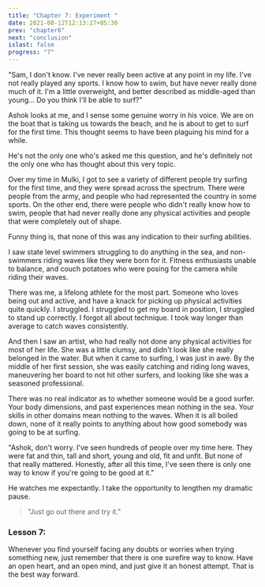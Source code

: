 ```yaml
---
title: "Chapter 7: Experiment "
date: 2021-08-12T12:13:27+05:30
prev: "chapter6"
next: "conclusion"
islast: false
progress: "7"
---
```


"Sam, I don't know. I've never really been active at any point in my
life. I've not really played any sports. I know how to swim, but have
never really done much of it. I'm a little overweight, and better
described as middle-aged than young... Do you think I'll be able
to surf?"

Ashok looks at me, and I sense some genuine worry in his voice. We
are on the boat that is taking us towards the beach, and he is about to
get to surf for the first time. This thought
seems to have been plaguing his mind for a while.

He's not the only one who's asked me this question, and he's definitely
not the only one who has thought about this very topic.

Over my time in Mulki, I got to see a variety of different people try
surfing for the first time, and they were spread across the spectrum.
There were people from the army, and people who had represented the
country in some sports. On the other end, there were people who didn't
really know how to swim, people that had never really done any physical
activities and people that were completely out of shape.

Funny thing is, that none of this was any indication to their surfing
abilities.

I saw state level swimmers struggling to do anything in the sea, and
non-swimmers riding waves like they were born for it. Fitness enthusiasts
unable to balance, and couch potatoes who were posing for the camera
while riding their waves.

There was me, a lifelong athlete for the most part. Someone who loves
being out and active, and have a knack for picking up physical
activities quite quickly. I struggled. I struggled to get my board in
position, I struggled to stand up correctly. I forgot all about
technique. I took way longer than average to catch waves consistently.

And then I saw an artist, who had really not done any physical
activities for most of her life. She was a little clumsy, and didn't look like
she really belonged in the water. But when it came to surfing, I was
just in awe. By the middle of her first session, she was easily catching
and riding long waves, maneuvering her board to not hit other surfers,
and looking like she was a seasoned professional.

There was no real indicator as to whether someone would be a good
surfer. Your body dimensions, and past experiences mean nothing in the
sea. Your skills in other domains mean nothing to the waves. When it is
all boiled down, none of it really points to anything about how good
somebody was going to be at surfing.

"Ashok, don't worry. I've seen hundreds of people over my time here.
They were fat and thin, tall and short, young and old, fit and unfit.
But none of that really mattered. Honestly, after all this time, I've
seen there is only one way to know if you're going to be good at it."

He watches me expectantly. I take the opportunity to lengthen my
dramatic pause.

> "Just go out there and try it."


### Lesson 7:
Whenever you find yourself facing any doubts or worries when trying
something new, just remember that there is one surefire way to know.
Have an open heart, and an open mind, and just give it an honest
attempt. That is the best way forward.
